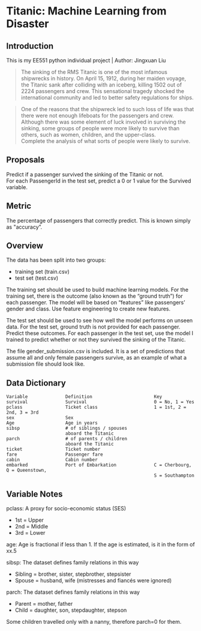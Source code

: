 Titanic: Machine Learning from Disaster
====
Introduction
----
This is my EE551 python individual project | Author: Jingxuan Liu<br>
>The sinking of the RMS Titanic is one of the most infamous shipwrecks in history.  On April 15, 1912, during her maiden voyage, the Titanic sank after colliding with an iceberg, killing 1502 out of 2224 passengers and crew. This sensational tragedy shocked the international community and led to better safety regulations for ships.<br>

>One of the reasons that the shipwreck led to such loss of life was that there were not enough lifeboats for the passengers and crew. Although there was some element of luck involved in surviving the sinking, some groups of people were more likely to survive than others, such as women, children, and the upper-class.<br>
> Complete the analysis of what sorts of people were likely to survive.

Proposals
---
Predict if a passenger survived the sinking of the Titanic or not. <br>
For each PassengerId in the test set, predict a 0 or 1 value for the Survived variable.<br>

Metric
---
The percentage of passengers that correctly predict. This is known simply as "accuracy”.<br>

Overview
---
The data has been split into two groups:<br>
* training set (train.csv)<br>
* test set (test.csv)<br>

The training set should be used to build machine learning models. For the training set, there is the outcome (also known as the “ground truth”) for each passenger. The model will be based on “features” like passengers’ gender and class. Use feature engineering to create new features.<br>

The test set should be used to see how well the model performs on unseen data. For the test set, ground truth is not provided for each passenger. Predict these outcomes. For each passenger in the test set, use the model I trained to predict whether or not they survived the sinking of the Titanic.<br>

The file gender_submission.csv is included. It is a set of predictions that assume all and only female passengers survive, as an example of what a submission file should look like.<br>

Data Dictionary
---
    Variable	          Definition	                   Key
    survival	          Survival	                       0 = No, 1 = Yes
    pclass	              Ticket class	                   1 = 1st, 2 = 2nd, 3 = 3rd
    sex	                  Sex	
    Age	                  Age in years	
    sibsp	              # of siblings / spouses 
                          aboard the Titanic	
    parch	              # of parents / children 
                          aboard the Titanic	
    ticket	              Ticket number	
    fare	              Passenger fare	
    cabin	              Cabin number	
    embarked	          Port of Embarkation	           C = Cherbourg, Q = Queenstown, 
                                                           S = Southampton

Variable Notes
----
pclass: A proxy for socio-economic status (SES)<br>
* 1st = Upper
* 2nd = Middle
* 3rd = Lower

age: Age is fractional if less than 1. If the age is estimated, is it in the form of xx.5<br>

sibsp: The dataset defines family relations in this way<br>
* Sibling = brother, sister, stepbrother, stepsister<br>
* Spouse = husband, wife (mistresses and fiancés were ignored)<br>

parch: The dataset defines family relations in this way<br>
* Parent = mother, father<br>
* Child = daughter, son, stepdaughter, stepson<br>

Some children travelled only with a nanny, therefore parch=0 for them.






